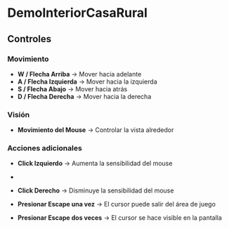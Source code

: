 # DemoInteriorCasaRural

## Controles

### Movimiento
- **W / Flecha Arriba** → Mover hacia adelante
- **A / Flecha Izquierda** → Mover hacia la izquierda
- **S / Flecha Abajo** → Mover hacia atrás
- **D / Flecha Derecha** → Mover hacia la derecha

### Visión
- **Movimiento del Mouse** → Controlar la vista alrededor

### Acciones adicionales
- **Click Izquierdo** → Aumenta la sensibilidad del mouse
- 
- **Click Derecho** → Disminuye la sensibilidad del mouse

- **Presionar Escape una vez** → El cursor puede salir del área de juego  

- **Presionar Escape dos veces** → El cursor se hace visible en la pantalla  

